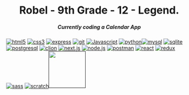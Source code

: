 <h1 align="center">Robel - 9th Grade - 12 - Legend.</h1> <h5 align="center">Currently coding a Calendar App</h5> <a href='' target="_blank"><img alt='html5' src='https://img.shields.io/badge/HTML_5-100000?style=for-the-badge&logo=html5&logoColor=FFFFFF&labelColor=000000&color=FF6200'/></a> <a href='' target="_blank"><img alt='css3' src='https://img.shields.io/badge/CSS_3-100000?style=for-the-badge&logo=css3&logoColor=FFFFFF&labelColor=000000&color=2200FF'/></a> <a href='' target="_blank"><img alt='express' src='https://img.shields.io/badge/Express.js-100000?style=for-the-badge&logo=express&logoColor=FFFFFF&labelColor=000000&color=6C6C6C'/></a> <a href='' target="_blank"><img alt='git' src='https://img.shields.io/badge/Git-100000?style=for-the-badge&logo=git&logoColor=FFFFFF&labelColor=000000&color=FF6F00'/></a>  <a href='' target="_blank"><img alt='Javascript' src='https://img.shields.io/badge/JavaScript-100000?style=for-the-badge&logo=Javascript&logoColor=white&labelColor=black&color=FFD000'/></a> <a href='' target="_blank"><img alt='python' src='https://img.shields.io/badge/python-100000?style=for-the-badge&logo=python&logoColor=white&labelColor=black&color=FFB300'/></a><a href='' target="_blank"><img alt='mysql' src='https://img.shields.io/badge/mysql-100000?style=for-the-badge&logo=mysql&logoColor=white&labelColor=black&color=005BB6'/></a> <a href='' target="_blank"><img alt='sqlite' src='https://img.shields.io/badge/sqlite-100000?style=for-the-badge&logo=sqlite&logoColor=white&labelColor=black&color=0073FF'/></a> <a href='' target="_blank"><img alt='postgresql' src='https://img.shields.io/badge/postgresql-100000?style=for-the-badge&logo=postgresql&logoColor=white&labelColor=black&color=0080FF'/></a> <a href='' target="_blank"><img alt='clion' src='https://img.shields.io/badge/CLI-100000?style=for-the-badge&logo=clion&logoColor=white&labelColor=black&color=FFF'/></a> <a href='' target="_blank"><img alt='next.js' src='https://img.shields.io/badge/next.js-100000?style=for-the-badge&logo=next.js&logoColor=white&labelColor=black&color=007926'/></a> <a href='' target="_blank"><img alt='node.js' src='https://img.shields.io/badge/node.js-100000?style=for-the-badge&logo=node.js&logoColor=white&labelColor=black&color=00DD45'/></a> <a href='' target="_blank"><img alt='postman' src='https://img.shields.io/badge/postman-100000?style=for-the-badge&logo=postman&logoColor=white&labelColor=black&color=FF8000'/></a> <a href='' target="_blank"><img alt='react' src='https://img.shields.io/badge/react-100000?style=for-the-badge&logo=react&logoColor=white&labelColor=black&color=00EAFF'/></a> <a href='' target="_blank"><img alt='redux' src='https://img.shields.io/badge/redux-100000?style=for-the-badge&logo=redux&logoColor=white&labelColor=black&color=B300FF'/></a> <a href='' target="_blank"><img alt='sass' src='https://img.shields.io/badge/sass-100000?style=for-the-badge&logo=sass&logoColor=white&labelColor=black&color=FF00BB'/></a> <a href='' target="_blank"><img alt='scratch' src='https://img.shields.io/badge/scratch-100000?style=for-the-badge&logo=scratch&logoColor=white&labelColor=black&color=FF9500'/></a><a href='' target="_blank"><img width="100px" src="https://www.nucamp.co/assets/imgs/communities/nucamp-logo-full-lockup-color-vector.svg"/></a>
